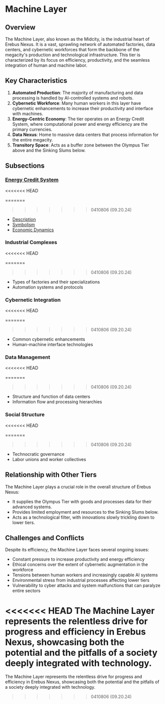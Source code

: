 # Machine Layer

## Overview

The Machine Layer, also known as the Midcity, is the industrial heart of Erebus Nexus. It is a vast, sprawling network of automated factories, data centers, and cybernetic workforces that form the backbone of the megacity's production and technological infrastructure. This tier is characterized by its focus on efficiency, productivity, and the seamless integration of human and machine labor.

## Key Characteristics

1. **Automated Production**: The majority of manufacturing and data processing is handled by AI-controlled systems and robots.
2. **Cybernetic Workforce**: Many human workers in this layer have cybernetic enhancements to increase their productivity and interface with machines.
3. **Energy-Centric Economy**: The tier operates on an Energy Credit System, where computational power and energy efficiency are the primary currencies.
4. **Data Nexus**: Home to massive data centers that process information for the entire megacity.
5. **Transitory Space**: Acts as a buffer zone between the Olympus Tier above and the Sinking Slums below.

## Subsections

### [Energy Credit System](./energy_credit_system)
<<<<<<< HEAD

=======
>>>>>>> 0410806 (09.20.24)
- [Description](./energy_credit_system/description.md)
- [Symbolism](./energy_credit_system/symbolism.md)
- [Economic Dynamics](./energy_credit_system/economic_dynamics.md)

### Industrial Complexes
<<<<<<< HEAD

=======
>>>>>>> 0410806 (09.20.24)
- Types of factories and their specializations
- Automation systems and protocols

### Cybernetic Integration
<<<<<<< HEAD

=======
>>>>>>> 0410806 (09.20.24)
- Common cybernetic enhancements
- Human-machine interface technologies

### Data Management
<<<<<<< HEAD

=======
>>>>>>> 0410806 (09.20.24)
- Structure and function of data centers
- Information flow and processing hierarchies

### Social Structure
<<<<<<< HEAD

=======
>>>>>>> 0410806 (09.20.24)
- Technocratic governance
- Labor unions and worker collectives

## Relationship with Other Tiers

The Machine Layer plays a crucial role in the overall structure of Erebus Nexus:

- It supplies the Olympus Tier with goods and processes data for their advanced systems.
- Provides limited employment and resources to the Sinking Slums below.
- Acts as a technological filter, with innovations slowly trickling down to lower tiers.

## Challenges and Conflicts

Despite its efficiency, the Machine Layer faces several ongoing issues:

- Constant pressure to increase productivity and energy efficiency
- Ethical concerns over the extent of cybernetic augmentation in the workforce
- Tensions between human workers and increasingly capable AI systems
- Environmental stress from industrial processes affecting lower tiers
- Vulnerability to cyber attacks and system malfunctions that can paralyze entire sectors

<<<<<<< HEAD
The Machine Layer represents the relentless drive for progress and efficiency in Erebus Nexus, showcasing both the potential and the pitfalls of a society deeply integrated with technology.
=======
The Machine Layer represents the relentless drive for progress and efficiency in Erebus Nexus, showcasing both the potential and the pitfalls of a society deeply integrated with technology.
>>>>>>> 0410806 (09.20.24)
